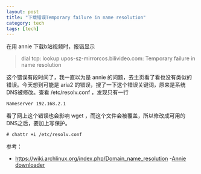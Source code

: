 ```yaml
---
layout: post
title: "下载错误Temporary failure in name resolution"
category: tech
tags: [tech]
---
```


在用 annie 下载b站视频时，报错显示

> dial tcp: lookup upos-sz-mirrorcos.bilivideo.com: Temporary failure in name resolution

这个错误有段时间了，我一直以为是 annie 的问题，去主页看了看也没有类似的错误。今天想到可能是 aria2 的错误，搜了一下这个错误关键词，原来是系统DNS被修改。查看 /etc/resolv.conf ，发现只有一行

`Nameserver 192.168.2.1`

看了网上这个错误也会影响 wget ，而这个文件会被覆盖，所以修改成可用的DNS之后，要加上写保护。

`# chattr +i /etc/resolv.conf`


参考：

- https://wiki.archlinux.org/index.php/Domain_name_resolution
-[Annie downloader](https://github.com/iawia002/annie)
